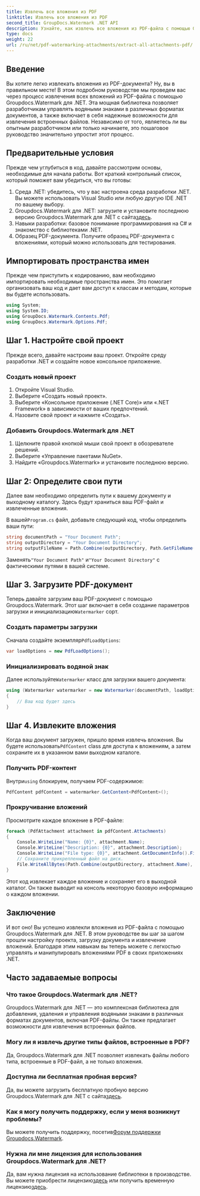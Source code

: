 ```yaml
---
title: Извлечь все вложения из PDF
linktitle: Извлечь все вложения из PDF
second_title: GroupDocs.Watermark .NET API
description: Узнайте, как извлечь все вложения из PDF-файла с помощью Groupdocs.Watermark для .NET. Следуйте нашему пошаговому руководству, чтобы процесс извлечения прошел без проблем.
type: docs
weight: 22
url: /ru/net/pdf-watermarking-attachments/extract-all-attachments-pdf/
---
```

## Введение
Вы хотите легко извлекать вложения из PDF-документа? Ну, вы в правильном месте! В этом подробном руководстве мы проведем вас через процесс извлечения всех вложений из PDF-файла с помощью Groupdocs.Watermark для .NET. Эта мощная библиотека позволяет разработчикам управлять водяными знаками в различных форматах документов, а также включает в себя надежные возможности для извлечения встроенных файлов. Независимо от того, являетесь ли вы опытным разработчиком или только начинаете, это пошаговое руководство значительно упростит этот процесс.
## Предварительные условия
Прежде чем углубиться в код, давайте рассмотрим основы, необходимые для начала работы. Вот краткий контрольный список, который поможет вам убедиться, что вы готовы:
1. Среда .NET: убедитесь, что у вас настроена среда разработки .NET. Вы можете использовать Visual Studio или любую другую IDE .NET по вашему выбору.
2.  Groupdocs.Watermark для .NET: загрузите и установите последнюю версию Groupdocs.Watermark для .NET с сайта[здесь](https://releases.groupdocs.com/Watermark/net/).
3. Навыки разработки: базовое понимание программирования на C# и знакомство с библиотеками .NET.
4. Образец PDF-документа. Получите образец PDF-документа с вложениями, который можно использовать для тестирования.
## Импортировать пространства имен
Прежде чем приступить к кодированию, вам необходимо импортировать необходимые пространства имен. Это помогает организовать ваш код и дает вам доступ к классам и методам, которые вы будете использовать.
```csharp
using System;
using System.IO;
using GroupDocs.Watermark.Contents.Pdf;
using GroupDocs.Watermark.Options.Pdf;
```
## Шаг 1. Настройте свой проект
Прежде всего, давайте настроим ваш проект. Откройте среду разработки .NET и создайте новое консольное приложение.
### Создать новый проект
1. Откройте Visual Studio.
2. Выберите «Создать новый проект».
3. Выберите «Консольное приложение (.NET Core)» или «.NET Framework» в зависимости от ваших предпочтений.
4. Назовите свой проект и нажмите «Создать».
### Добавить Groupdocs.Watermark для .NET
1. Щелкните правой кнопкой мыши свой проект в обозревателе решений.
2. Выберите «Управление пакетами NuGet».
3. Найдите «Groupdocs.Watermark» и установите последнюю версию.
## Шаг 2: Определите свои пути
Далее вам необходимо определить пути к вашему документу и выходному каталогу. Здесь будут храниться ваш PDF-файл и извлеченные вложения.

 В вашей`Program.cs` файл, добавьте следующий код, чтобы определить ваши пути:
```csharp
string documentPath = "Your Document Path";
string outputDirectory = "Your Document Directory";
string outputFileName = Path.Combine(outputDirectory, Path.GetFileName(documentPath));
```
 Заменять`"Your Document Path"` и`"Your Document Directory"` с фактическими путями в вашей системе.
## Шаг 3. Загрузите PDF-документ
 Теперь давайте загрузим ваш PDF-документ с помощью Groupdocs.Watermark. Этот шаг включает в себя создание параметров загрузки и инициализацию`Watermarker` сорт.
### Создать параметры загрузки
 Сначала создайте экземпляр`PdfLoadOptions`:
```csharp
var loadOptions = new PdfLoadOptions();
```
### Инициализировать водяной знак
 Далее используйте`Watermarker` класс для загрузки вашего документа:
```csharp
using (Watermarker watermarker = new Watermarker(documentPath, loadOptions))
{
    // Ваш код будет здесь
}
```
## Шаг 4. Извлеките вложения
Когда ваш документ загружен, пришло время извлечь вложения. Вы будете использовать`PdfContent` class для доступа к вложениям, а затем сохраните их в указанном вами выходном каталоге.
### Получить PDF-контент
 Внутри`using` блокируем, получаем PDF-содержимое:
```csharp
PdfContent pdfContent = watermarker.GetContent<PdfContent>();
```
### Прокручивание вложений
Просмотрите каждое вложение в PDF-файле:
```csharp
foreach (PdfAttachment attachment in pdfContent.Attachments)
{
    Console.WriteLine("Name: {0}", attachment.Name);
    Console.WriteLine("Description: {0}", attachment.Description);
    Console.WriteLine("File type: {0}", attachment.GetDocumentInfo().FileType);
    // Сохраните прикрепленный файл на диск.
    File.WriteAllBytes(Path.Combine(outputDirectory, attachment.Name), attachment.Content);
}
```
Этот код извлекает каждое вложение и сохраняет его в выходной каталог. Он также выводит на консоль некоторую базовую информацию о каждом вложении.
## Заключение
И вот оно! Вы успешно извлекли вложения из PDF-файла с помощью Groupdocs.Watermark для .NET. В этом руководстве вы шаг за шагом прошли настройку проекта, загрузку документа и извлечение вложений. Благодаря этим навыкам вы теперь можете с легкостью управлять и манипулировать вложениями PDF в своих приложениях .NET.
## Часто задаваемые вопросы
### Что такое Groupdocs.Watermark для .NET?
Groupdocs.Watermark для .NET — это комплексная библиотека для добавления, удаления и управления водяными знаками в различных форматах документов, включая PDF-файлы. Он также предлагает возможности для извлечения встроенных файлов.
### Могу ли я извлечь другие типы файлов, встроенные в PDF?
Да, Groupdocs.Watermark для .NET позволяет извлекать файлы любого типа, встроенные в PDF-файл, а не только вложения.
### Доступна ли бесплатная пробная версия?
 Да, вы можете загрузить бесплатную пробную версию Groupdocs.Watermark для .NET с сайта[здесь](https://releases.groupdocs.com/).
### Как я могу получить поддержку, если у меня возникнут проблемы?
 Вы можете получить поддержку, посетив[Форум поддержки Groupdocs.Watermark](https://forum.groupdocs.com/c/watermark/19).
### Нужна ли мне лицензия для использования Groupdocs.Watermark для .NET?
 Да, вам нужна лицензия на использование библиотеки в производстве. Вы можете приобрести лицензию[здесь](https://purchase.groupdocs.com/buy) или получить временную лицензию[здесь](https://purchase.groupdocs.com/temporary-license/).